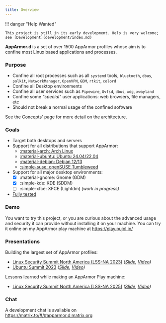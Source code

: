 ```yaml
---
title: Overview
---
```


!!! danger "Help Wanted"

    This project is still in its early development. Help is very welcome; see [Development](development/index.md)

**AppArmor.d** is a set of over 1500 AppArmor profiles whose aim is to confine most Linux based applications and processes.

### Purpose

- Confine all root processes such as all `systemd` tools, `bluetooth`, `dbus`, `polkit`, `NetworkManager`, `OpenVPN`, `GDM`, `rtkit`, `colord`
- Confine all Desktop environments
- Confine all user services such as `Pipewire`, `Gvfsd`, `dbus`, `xdg`, `xwayland`
- Confine some *"special"* user applications: web browsers, file managers, etc
- Should not break a normal usage of the confined software

See the [Concepts](concepts.md)' page for more detail on the architecture.

### Goals

- Target both desktops and servers
- Support for all distributions that support AppArmor:
    * [:material-arch: Arch Linux](install.md#archlinux)
    * [:material-ubuntu: Ubuntu 24.04/22.04](install.md#ubuntu)
    * [:material-debian: Debian 12/13](install.md#debian)
    * [:simple-suse: openSUSE Tumbleweed](install.md#opensuse)
- Support for all major desktop environments:
    - [x] :material-gnome: Gnome (GDM)
    - [x] :simple-kde: KDE (SDDM)
    - [ ] :simple-xfce: XFCE (Lightdm) *(work in progress)*
- [Fully tested](development/tests.md)

### Demo

You want to try this project, or you are curious about the advanced usage and security it can provide without installing it on your machine. You can try it online on my AppArmor play machine at https://play.pujol.io/

### Presentations

Building the largest set of AppArmor profiles:

- [Linux Security Summit North America (LSS-NA 2023)](https://events.linuxfoundation.org/linux-security-summit-north-america/) *([Slide](https://lssna2023.sched.com/event/1K7bI/building-the-largest-working-set-of-apparmor-profiles-alexandre-pujol-the-collaboratory-tudublin), [Video](https://www.youtube.com/watch?v=OzyalrOzxE8))*
- [Ubuntu Summit 2023](https://events.canonical.com/event/31/) *([Slide](https://events.canonical.com/event/31/contributions/209/), [Video](https://www.youtube.com/watch?v=GK1J0TlxnFI))*

Lessons learned while making an AppArmor Play machine:

- [Linux Security Summit North America (LSS-NA 2025)](https://events.linuxfoundation.org/linux-security-summit-north-america/) *([Slide](https://lssna2025.sched.com/event/1zalf/lessons-learned-while-making-an-apparmor-play-machine-alexandre-pujol-linagora), [Video](https://www.youtube.com/watch?v=zCSl8honRI0))*

### Chat

A development chat is available on https://matrix.to/#/#apparmor.d:matrix.org

